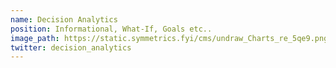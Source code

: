 ```yaml
---
name: Decision Analytics
position: Informational, What-If, Goals etc..
image_path: https://static.symmetrics.fyi/cms/undraw_Charts_re_5qe9.png
twitter: decision_analytics
---
```

